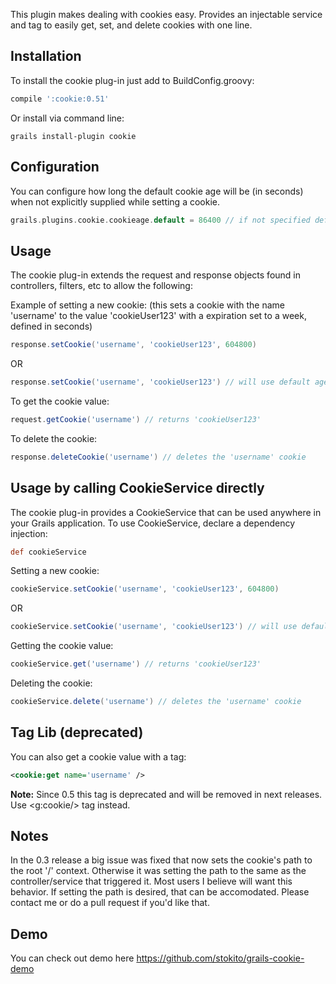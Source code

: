This plugin makes dealing with cookies easy.  Provides an injectable service and tag to easily get, set, and delete cookies with one line.

## Installation

To install the cookie plug-in just add to BuildConfig.groovy:
```groovy
compile ':cookie:0.51'
```
Or install via command line:
```
grails install-plugin cookie
```

## Configuration

You can configure how long the default cookie age will be (in seconds) when not explicitly supplied while setting a cookie.
```groovy
grails.plugins.cookie.cookieage.default = 86400 // if not specified default in code is 30 days
```
## Usage

The cookie plug-in extends the request and response objects found in controllers, filters, etc to allow the following:

Example of setting a new cookie: (this sets a cookie with the name 'username' to the value 'cookieUser123' with a expiration set to a week, defined in seconds)
```groovy
response.setCookie('username', 'cookieUser123', 604800)
```
OR
```groovy
response.setCookie('username', 'cookieUser123') // will use default age in Config (or 30 days if not defined)
```
To get the cookie value:
```groovy
request.getCookie('username') // returns 'cookieUser123'
```
To delete the cookie:
```groovy
response.deleteCookie('username') // deletes the 'username' cookie
```

## Usage by calling CookieService directly

The cookie plug-in provides a CookieService that can be used anywhere in your Grails application.
To use CookieService, declare a dependency injection:
```groovy
def cookieService
```
Setting a new cookie:
```groovy
cookieService.setCookie('username', 'cookieUser123', 604800)
```
OR
```groovy
cookieService.setCookie('username', 'cookieUser123') // will use default age in Config (or 30 days if not defined)
```
Getting the cookie value:
```groovy
cookieService.get('username') // returns 'cookieUser123'
```
Deleting the cookie:
```groovy
cookieService.delete('username') // deletes the 'username' cookie
```

## Tag Lib (deprecated)

You can also get a cookie value with a tag:
```xml
<cookie:get name='username' />
```
**Note:** Since 0.5 this tag is deprecated and will be removed in next releases. Use <g:cookie/> tag instead.

## Notes

In the 0.3 release a big issue was fixed that now sets the cookie's path to the root '/' context.
Otherwise it was setting the path to the same as the controller/service that triggered it.
Most users I believe will want this behavior.  If setting the path is desired, that can be accomodated.
Please contact me or do a pull request if you'd like that.

## Demo
You can check out demo here https://github.com/stokito/grails-cookie-demo
